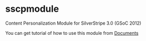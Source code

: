 sscpmodule
==========

Content Personalization Module for SilverStripe 3.0 (GSoC 2012)

You can get tutorial of how to use this module from [Documents](docs/en/index)